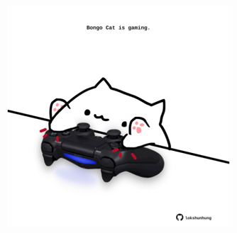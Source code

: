 <!-- built at 07/09/2024, 19:00:42 UTC -->
<p align="center">
  <img width="500" height="500" src="./ReadmeImage.svg">
</p>
